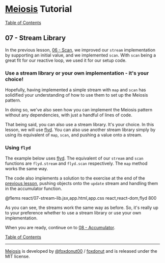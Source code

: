 # [Meiosis](https://meiosis.js.org) Tutorial

[Table of Contents](toc.html)

## 07 - Stream Library

In the previous lesson, [06 - Scan](06-scan-react.html), we improved our `stream` implementation
by supporting an initial value, and we implemented `scan`. With `scan` being a great fit for our
reactive loop, we used it for our setup code.

### Use a stream library or your own implementation - it's your choice!

Hopefully, having implemented a simple stream with `map` and `scan` has solidified your
understanding of how to use them to set up the Meiosis pattern.

In doing so, we've also seen how you can implement the Meiosis pattern without any dependencies,
with just a handful of lines of code.

That being said, you can also use a stream library. It's your choice. In this lesson, we will
use [flyd](https://github.com/paldepind/flyd). You can also use another stream library simply by
using its equivalent of `map`, `scan`, and pushing a value onto a stream.

### Using `flyd`

The example below uses [flyd](https://github.com/paldepind/flyd). The equivalent of our `stream`
and `scan` functions are `flyd.stream` and `flyd.scan` respectively. The `map` method works the
same way.

The code also implements a solution to the exercise at the end of the
[previous lesson](06-scan-react.html), pushing objects onto the `update` stream and handling
them in the accumulator function.

@flems react/07-stream-lib.jsx,app.html,app.css react,react-dom,flyd 800

As you can see, the streams work the same way as before. So, it's really up to your preference
whether to use a stream library or use your own implementation.

When you are ready, continue on to [08 - Accumulator](08-accumulator-react.html).

[Table of Contents](toc.html)

-----

[Meiosis](https://meiosis.js.org) is developed by [@foxdonut00](http://twitter.com/foxdonut00) / [foxdonut](https://github.com/foxdonut) and is released under the MIT license.
